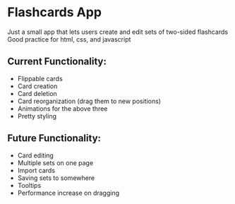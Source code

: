 # Flashcards App

Just a small app that lets users create and edit sets of two-sided flashcards
Good practice for html, css, and javascript

## Current Functionality:

- Flippable cards
- Card creation
- Card deletion
- Card reorganization (drag them to new positions)
- Animations for the above three
- Pretty styling

## Future Functionality:

- Card editing 
- Multiple sets on one page
- Import cards
- Saving sets to somewhere
- Tooltips 
- Performance increase on dragging

